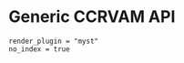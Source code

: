 # Generic CCRVAM API

```{autodoc2-object} ccrvam.checkerboard.genccrvam
render_plugin = "myst"
no_index = true
```